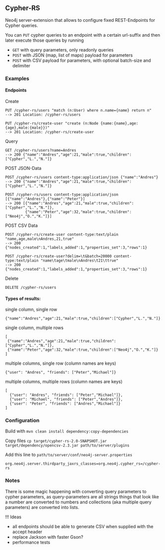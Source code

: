 ## Cypher-RS

Neo4j server-extension that allows to configure fixed REST-Endpoints for Cypher queries.

You can `PUT` cypher queries to an endpoint with a certain url-suffix and then later execute those queries by running

* `GET` with query parameters, only readonly queries
* `POST` with JSON (map, list of maps) payload for parameters
* `POST` with CSV payload for parameters, with optional batch-size and delimiter

### Examples

#### Endpoints

Create

    PUT /cypher-rs/users "match (n:User) where n.name={name} return n"
    --> 201 Location: /cypher-rs/users

    PUT /cypher-rs/create-user "create (n:Node {name:{name},age:{age},male:{male}})"
    --> 201 Location: /cypher-rs/create-user

Query

    GET /cypher-rs/users?name=Andres
    --> 200 {"name":"Andres","age":21,"male":true,"children":["Cypher","L.","N."]}


POST JSON-Data

    POST /cypher-rs/users content-type:application/json {"name":"Andres"}
    --> 200 {"name":"Andres","age":21,"male":true,"children":["Cypher","L.","N."]}

    POST /cypher-rs/users content-type:application/json [{"name":"Andres"},{"name":"Peter"}]
    --> 200 [{"name":"Andres","age":21,"male":true,"children":["Cypher","L.","N."]},
             {"name":"Peter","age":32,"male":true,"children":["Neo4j","O.","K."]}]

POST CSV Data

    POST /cypher-rs/create-user content-type:text/plain "name,age,male\nAndres,21,true"
    --> 200 {"nodes_created":1,"labels_added":1,"properties_set":3,"rows":1}

    POST /cypher-rs/create-user?delim=\t&batch=20000 content-type:text/plain "name\tage\tmale\nAndres\t21\ttrue"
    --> 200 {"nodes_created":1,"labels_added":1,"properties_set":3,"rows":1}

Delete

    DELETE /cypher-rs/users

#### Types of results:

single column, single row

    {"name":"Andres","age":21,"male":true,"children":["Cypher","L.","N."]}

single column, multiple rows

    [
     {"name":"Andres","age":21,"male":true,"children":["Cypher","L.","N."]},
     {"name":"Peter","age":32,"male":true,"children":["Neo4j","O.","K."]}
    ]

multiple columns, single row (column names are keys)

    {"user": "Andres", "friends": ["Peter","Michael"]}

multiple columns, multiple rows (column names are keys)

    [
      {"user": "Andres", "friends": ["Peter","Michael"]},
      {"user": "Michael", "friends": ["Peter","Andres"]},
      {"user": "Peter", "friends": ["Andres","Michael"]}
    ]

### Configuration

Build with `mvn clean install dependency:copy-dependencies`

Copy files `cp target/cypher-rs-2.0-SNAPSHOT.jar target/dependency/opencsv-2.3.jar path/to/server/plugins`

Add this line to `path/to/server/conf/neo4j-server.properties`

    org.neo4j.server.thirdparty_jaxrs_classes=org.neo4j.cypher_rs=/cypher-rs


### Notes

There is some magic happening with converting query parameters to cypher parameters, as query-parameters are all strings
things that look like a number are converted to numbers and collections (aka multiple query parameters) are converted into
lists.


!!! Ideas

* all endpoints should be able to generate CSV when supplied with the accept header
* replace Jackson with faster Gson?
* performance tests
